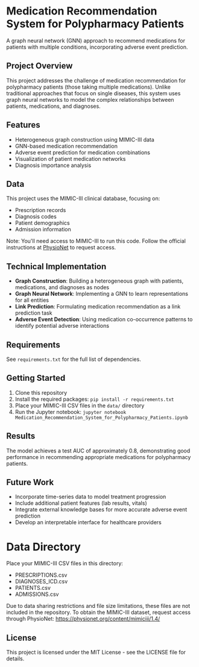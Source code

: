 # Medication Recommendation System for Polypharmacy Patients

A graph neural network (GNN) approach to recommend medications for patients with multiple conditions, incorporating adverse event prediction.

## Project Overview
This project addresses the challenge of medication recommendation for polypharmacy patients (those taking multiple medications). Unlike traditional approaches that focus on single diseases, this system uses graph neural networks to model the complex relationships between patients, medications, and diagnoses.

## Features
- Heterogeneous graph construction using MIMIC-III data
- GNN-based medication recommendation
- Adverse event prediction for medication combinations
- Visualization of patient medication networks
- Diagnosis importance analysis

## Data
This project uses the MIMIC-III clinical database, focusing on:
- Prescription records
- Diagnosis codes
- Patient demographics
- Admission information

Note: You'll need access to MIMIC-III to run this code. Follow the official instructions at [PhysioNet](https://physionet.org/content/mimiciii/1.4/) to request access.

## Technical Implementation
- **Graph Construction**: Building a heterogeneous graph with patients, medications, and diagnoses as nodes
- **Graph Neural Network**: Implementing a GNN to learn representations for all entities
- **Link Prediction**: Formulating medication recommendation as a link prediction task
- **Adverse Event Detection**: Using medication co-occurrence patterns to identify potential adverse interactions

## Requirements
See `requirements.txt` for the full list of dependencies.

## Getting Started
1. Clone this repository
2. Install the required packages: `pip install -r requirements.txt`
3. Place your MIMIC-III CSV files in the `data/` directory
4. Run the Jupyter notebook: `jupyter notebook Medication_Recommendation_System_for_Polypharmacy_Patients.ipynb`

## Results
The model achieves a test AUC of approximately 0.8, demonstrating good performance in recommending appropriate medications for polypharmacy patients.

## Future Work
- Incorporate time-series data to model treatment progression
- Include additional patient features (lab results, vitals)
- Integrate external knowledge bases for more accurate adverse event prediction
- Develop an interpretable interface for healthcare providers

# Data Directory

Place your MIMIC-III CSV files in this directory:
- PRESCRIPTIONS.csv
- DIAGNOSES_ICD.csv
- PATIENTS.csv
- ADMISSIONS.csv

Due to data sharing restrictions and file size limitations, these files are not included in the repository. To obtain the MIMIC-III dataset, request access through PhysioNet: https://physionet.org/content/mimiciii/1.4/

## License
This project is licensed under the MIT License - see the LICENSE file for details.
